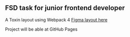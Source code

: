 ## FSD task for junior frontend developer

A Toxin layout using Webpack 4
[Figma layout here](https://www.figma.com/file/MumYcKVk9RkKZEG6dR5E3A/FSD-frontend-education-program.-The-2nd-task?node-id=1%3A12)

Project will be able at GitHub Pages
